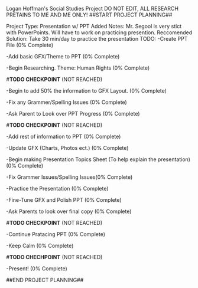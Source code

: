 
Logan Hoffman's Social Studies Project
DO NOT EDIT, ALL RESEARCH PRETAINS TO ME AND ME ONLY!
##START PROJECT PLANNING##

Project Type: Presentation w/ PPT
Added Notes: Mr. Segool is very stict with PowerPoints. Will have to work on practicing presention.
Reccomended Solution: Take 30 min/day to practice the presentation
TODO:
-Create PPT File (0% Complete)

-Add basic GFX/Theme to PPT (0% Complete)

-Begin Researching. Theme: Human Rights (0% Complete)

#**TODO CHECKPOINT** (NOT REACHED)

-Begin to add 50% the information to GFX Layout. (0% Complete)

-Fix any Grammer/Spelling Issues (0% Complete)

-Ask Parent to Look over PPT Progress (0% Complete)

#**TODO CHECKPOINT** (NOT REACHED)

-Add rest of information to PPT  (0% Complete)

-Update GFX (Charts, Photos ect.)  (0% Complete)

-Begin making Presentation Topics Sheet (To help explain the presentation)  (0% Complete)

-Fix Grammer Issues/Spelling Issues(0% Complete)

-Practice the Presentation  (0% Complete)

-Fine-Tune GFX and Polish PPT (0% Complete)

-Ask Parents to look over final copy (0% Complete)

#**TODO CHECKPOINT** (NOT REACHED)

-Continue Pratacing PPT (0% Complete)

-Keep Calm (0% Complete)

#**TODO CHECHPOINT** (NOT REACHED)

-Present! (0% Complete)

##END PROJECT PLANNING##
